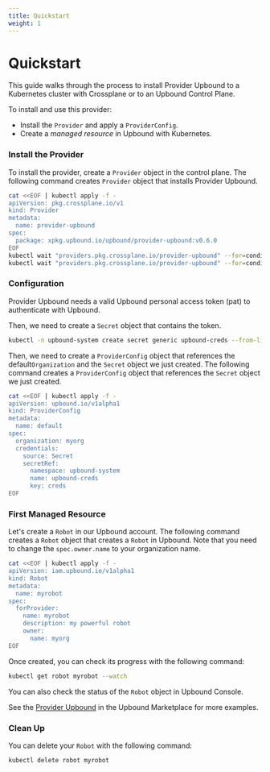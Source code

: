 ```yaml
---
title: Quickstart
weight: 1
---
```

# Quickstart

This guide walks through the process to install Provider Upbound to a Kubernetes
cluster with Crossplane or to an Upbound Control Plane. 

To install and use this provider:
* Install the `Provider` and apply a `ProviderConfig`.
* Create a *managed resource* in Upbound with Kubernetes.

### Install the Provider

To install the provider, create a `Provider` object in the control plane. The
following command creates `Provider` object that installs Provider Upbound.

```bash
cat <<EOF | kubectl apply -f -
apiVersion: pkg.crossplane.io/v1
kind: Provider
metadata:
  name: provider-upbound
spec:
  package: xpkg.upbound.io/upbound/provider-upbound:v0.6.0
EOF
kubectl wait "providers.pkg.crossplane.io/provider-upbound" --for=condition=Installed --timeout=180s
kubectl wait "providers.pkg.crossplane.io/provider-upbound" --for=condition=Healthy --timeout=180s
```

### Configuration

Provider Upbound needs a valid Upbound personal access token (pat) to authenticate with Upbound.

Then, we need to create a `Secret` object that contains the token.
```bash
kubectl -n upbound-system create secret generic upbound-creds --from-literal=creds=${PersonalAccessToken}
```

Then, we need to create a `ProviderConfig` object that references the default`Organization` and the `Secret`
object we just created. The following command creates a `ProviderConfig` object
that references the `Secret` object we just created.

```bash
cat <<EOF | kubectl apply -f -
apiVersion: upbound.io/v1alpha1
kind: ProviderConfig
metadata:
  name: default
spec:
  organization: myorg
  credentials:
    source: Secret
    secretRef:
      namespace: upbound-system
      name: upbound-creds
      key: creds
EOF
```

### First Managed Resource

Let's create a `Robot` in our Upbound account. The following command creates a
`Robot` object that creates a `Robot` in Upbound. Note that you need to change
the `spec.owner.name` to your organization name.

```bash
cat <<EOF | kubectl apply -f -
apiVersion: iam.upbound.io/v1alpha1
kind: Robot
metadata:
  name: myrobot
spec:
  forProvider:
    name: myrobot
    description: my powerful robot
    owner:
      name: myorg
EOF
```

Once created, you can check its progress with the following command:
```bash
kubectl get robot myrobot --watch
```

You can also check the status of the `Robot` object in Upbound Console.

See the [Provider Upbound](https://marketplace.upbound.io/providers/upbound/provider-upbound/latest/crds)
in the Upbound Marketplace for more examples.

### Clean Up

You can delete your `Robot` with the following command:
```bash
kubectl delete robot myrobot
```
